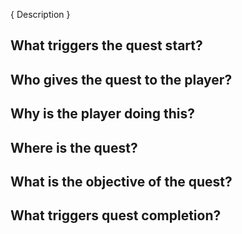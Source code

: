 { Description }

## What triggers the quest start? 


## Who gives the quest to the player? 


## Why is the player doing this? 


## Where is the quest? 


## What is the objective of the quest? 


## What triggers quest completion? 
